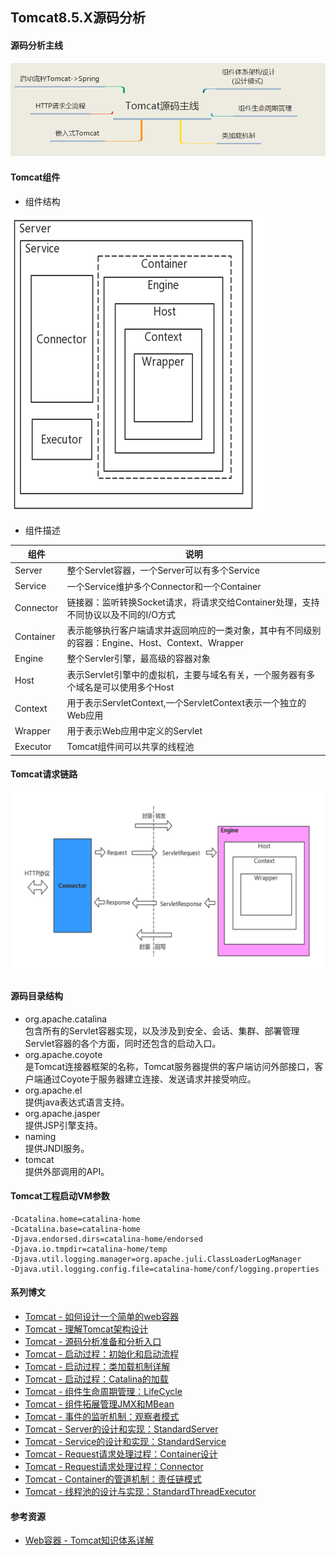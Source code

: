 ## Tomcat8.5.X源码分析

#### 源码分析主线

![tomcat-source-roadmap.png](ethen/imgs/tomcat-source-roadmap.png)

#### Tomcat组件

- 组件结构

![tomcat-components.png](ethen/imgs/tomcat-components.png)

- 组件描述

| 组件   | 说明  |
|------|-----|
|Server|整个Servlet容器，一个Server可以有多个Service|
|Service|一个Service维护多个Connector和一个Container|
|Connector|链接器：监听转换Socket请求，将请求交给Container处理，支持不同协议以及不同的I/O方式|
|Container|表示能够执行客户端请求并返回响应的一类对象，其中有不同级别的容器：Engine、Host、Context、Wrapper|
|Engine|整个Servler引擎，最高级的容器对象|
|Host|表示Servlet引擎中的虚拟机，主要与域名有关，一个服务器有多个域名是可以使用多个Host|
|Context|用于表示ServletContext,一个ServletContext表示一个独立的Web应用|
|Wrapper|用于表示Web应用中定义的Servlet|
|Executor|Tomcat组件间可以共享的线程池|

#### Tomcat请求链路

![tomcat-request-route.png](ethen/imgs/tomcat-request-route.png)

#### 源码目录结构

- org.apache.catalina
  <br>包含所有的Servlet容器实现，以及涉及到安全、会话、集群、部署管理Servlet容器的各个方面，同时还包含的启动入口。
- org.apache.coyote
  <br>是Tomcat连接器框架的名称，Tomcat服务器提供的客户端访问外部接口，客户端通过Coyote于服务器建立连接、发送请求并接受响应。
- org.apache.el
  <br> 提供java表达式语言支持。
- org.apache.jasper
  <br>提供JSP引擎支持。
- naming
  <br>提供JNDI服务。
- tomcat
  <br>提供外部调用的API。

#### Tomcat工程启动VM参数

```properties
-Dcatalina.home=catalina-home
-Dcatalina.base=catalina-home
-Djava.endorsed.dirs=catalina-home/endorsed
-Djava.io.tmpdir=catalina-home/temp
-Djava.util.logging.manager=org.apache.juli.ClassLoaderLogManager
-Djava.util.logging.config.file=catalina-home/conf/logging.properties
```

#### 系列博文

- [Tomcat - 如何设计一个简单的web容器](/ethen/docs/Tomcat-如何设计一个简单的web容器.md)
- [Tomcat - 理解Tomcat架构设计](/ethen/docs/Tomcat-理解Tomcat架构设计.md)
- [Tomcat - 源码分析准备和分析入口](/ethen/docs/Tomcat-源码分析准备和分析入口.md)
- [Tomcat - 启动过程：初始化和启动流程](/ethen/docs/Tomcat-启动过程：初始化和启动流程.md)
- [Tomcat - 启动过程：类加载机制详解](/ethen/docs/Tomcat-启动过程类加载机制详解.md)
- [Tomcat - 启动过程：Catalina的加载](/ethen/docs/Tomcat-启动过程Catalina的加载.md)
- [Tomcat - 组件生命周期管理：LifeCycle](/ethen/docs/Tomcat-组件生命周期管理LifeCycle.md)
- [Tomcat - 组件拓展管理JMX和MBean](/ethen/docs/Tomcat-组件拓展管理JMX和MBean.md)
- [Tomcat - 事件的监听机制：观察者模式](/ethen/docs/Tomcat-事件的监听机制：观察者模式.md)
- [Tomcat - Server的设计和实现：StandardServer](/ethen/docs/Tomcat-Server的设计和实现StandardServer.md)
- [Tomcat - Service的设计和实现：StandardService](/ethen/docs/Tomcat-Service的设计和实现StandardService.md)
- [Tomcat - Request请求处理过程：Container设计](/ethen/docs/Tomcat-Request请求处理Container设计.md)
- [Tomcat - Request请求处理过程：Connector](/ethen/docs/Tomcat-Request请求处理过程Connector.md)
- [Tomcat - Container的管道机制：责任链模式](/ethen/docs/Tomcat-Container的管道机制：责任链模式.md)
- [Tomcat - 线程池的设计与实现：StandardThreadExecutor](/ethen/docs/Tomcat-线程池的设计与实现：StandardThreadExecutor.md)

#### 参考资源

- [Web容器 - Tomcat知识体系详解](https://pdai.tech/md/framework/tomcat/tomcat-x-design-web-container.html)